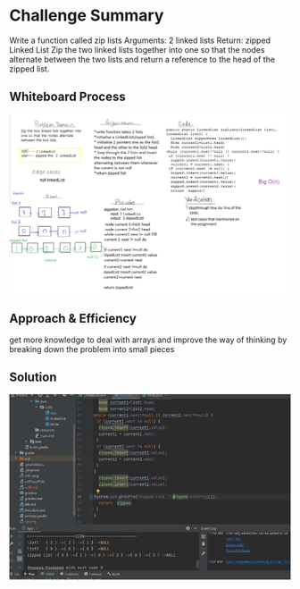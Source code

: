 # Challenge Summary
Write a function called zip lists
Arguments: 2 linked lists
Return: zipped Linked List
Zip the two linked lists together into one so that the nodes alternate between the two lists and return a reference to the head of the zipped list.

## Whiteboard Process
![](zip.png)

## Approach & Efficiency
get more knowledge to deal with arrays and improve the way of thinking by breaking down the problem into small pieces


## Solution
![](zippRun.PNG)